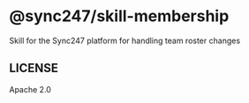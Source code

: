 # @sync247/skill-membership

Skill for the Sync247 platform for handling team roster changes

## LICENSE

Apache 2.0
